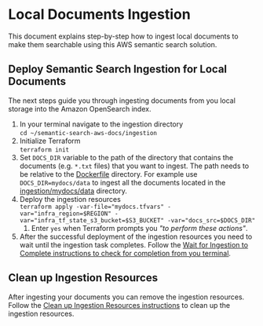 # Local Documents Ingestion
This document explains step-by-step how to ingest local documents to make them searchable using this AWS semantic search solution.

## Deploy Semantic Search Ingestion for Local Documents
The next steps guide you through ingesting documents from you local storage into the Amazon OpenSearch index. 
1. In your terminal navigate to the ingestion directory <br> `cd ~/semantic-search-aws-docs/ingestion`
2. Initialize Terraform <br> `terraform init`
2. Set `DOCS_DIR` variable to the path of the directory that contains the documents (e.g. `*.txt` files) that you want to ingest. The path needs to be relative to the [Dockerfile](/ingestion/Dockerfile) directory. For example use `DOCS_DIR=mydocs/data` to ingest all the documents located in the [ingestion/mydocs/data](/ingestion/mydocs/data/) directory.
3. Deploy the ingestion resources <br>`terraform apply -var-file="mydocs.tfvars" -var="infra_region=$REGION" -var="infra_tf_state_s3_bucket=$S3_BUCKET" -var="docs_src=$DOCS_DIR"`
    1. Enter `yes` when Terraform prompts you _"to perform these actions"_. 
4. After the successful deployment of the ingestion resources you need to wait until the ingestion task completes. Follow the [Wait for Ingestion to Complete instructions to check for completion from you terminal](ingest-wait-for-completion.md).

## Clean up Ingestion Resources
After ingesting your documents you can remove the ingestion resources. Follow the [Clean up Ingestion Resources instructions](./clean-up-ingestion-resources.md) to clean up the ingestion resources.